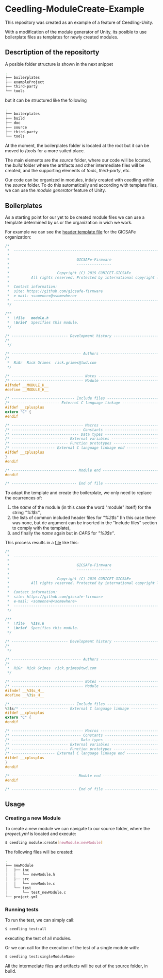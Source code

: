 # Ceedling-ModuleCreate-Example

This repository was created as an example of a feature of Ceedling-Unity.

With a modification of the module generator of Unity, its posible to use boilerplate files as templates for newly created modules.

## Descrtiption of the repositorty

A posible folder structure is shown in the next snippet
```bash
.
├── boilerplates
├── exampleProject
├── third-party
└── tools
```
but it can be structured like the following
```bash
.
├── boilerplates
├── build
├── doc
├── source
├── third-party
└── tools
```
At the moment, the boilerplates folder is located at the root but it can be moved to /tools for a more suited place.

The main elements are the *source* folder, where our code will be located, the *build* folder where the artifacts and other intermediate files will be created, and the supporting elements of _tools_, _third-party_, etc.

Our code can be organized in modules, intialy created with ceedling within the *source* folder. To do this automatically and according with template files, we can use the *module generator* feature of Unity.

## Boilerplates
As a starting point for our yet to be created module files we can use a template determined by us or the organization in wich we work.

For example we can see the [header template file](/tools/ceedling/template/moduleUnderTest/inc/module.h) for the GICSAFe organization:
```C
/*
 *  --------------------------------------------------------------------------
 *
 *                               GICSAFe-Firmware
 *                               ----------------
 *
 *                      Copyright (C) 2019 CONICET-GICSAFe
 *          All rights reserved. Protected by international copyright laws.
 *
 *  Contact information:
 *  site: https://github.com/gicsafe-firmware
 *  e-mail: <someone>@<somewhere>
 *  ---------------------------------------------------------------------------
 */

/**
 *  \file   module.h
 *  \brief  Specifies this module.
 */

/* -------------------------- Development history -------------------------- */
/*
 */

/* -------------------------------- Authors -------------------------------- */
/*
 *  RiGr  Rick Grimes  rick.grimes@twd.com
 */

/* --------------------------------- Notes --------------------------------- */
/* --------------------------------- Module -------------------------------- */
#ifndef __MODULE_H__
#define __MODULE_H__

/* ----------------------------- Include files ----------------------------- */
/* ---------------------- External C language linkage ---------------------- */
#ifdef __cplusplus
extern "C" {
#endif

/* --------------------------------- Macros -------------------------------- */
/* -------------------------------- Constants ------------------------------ */
/* ------------------------------- Data types ------------------------------ */
/* -------------------------- External variables --------------------------- */
/* -------------------------- Function prototypes -------------------------- */
/* -------------------- External C language linkage end -------------------- */
#ifdef __cplusplus
}
#endif

/* ------------------------------ Module end ------------------------------- */
#endif

/* ------------------------------ End of file ------------------------------ */

```

To adapt the template and create the boilerplate, we only need to replace the ocurrences of:
1. the *name* of the module (in this case the word "module" itself) for the string *"%1$s"*,
2. the lists of common included header files for *"%2$s"* (In this case there was none, but de argument can be inserted in the "Include files" section to comply with the template),
3. and finally the *name* again but in *CAPS* for *"%3$s"*.

This process results in a [file](boilerplates/ceedlingModule/module.h) like this:
```C
/*
 *  --------------------------------------------------------------------------
 *
 *                               GICSAFe-Firmware
 *                               ----------------
 *
 *                      Copyright (C) 2019 CONICET-GICSAFe
 *          All rights reserved. Protected by international copyright laws.
 *
 *  Contact information:
 *  site: https://github.com/gicsafe-firmware
 *  e-mail: <someone>@<somewhere>
 *  ---------------------------------------------------------------------------
 */

/**
 *  \file   %1$s.h
 *  \brief  Specifies this module.
 */

/* -------------------------- Development history -------------------------- */
/*
 */

/* -------------------------------- Authors -------------------------------- */
/*
 *  RiGr  Rick Grimes  rick.grimes@twd.com
 */

/* --------------------------------- Notes --------------------------------- */
/* --------------------------------- Module -------------------------------- */
#ifndef __%3$s_H__
#define __%3$s_H__

/* ----------------------------- Include files ----------------------------- */
%2$s/* ---------------------- External C language linkage ---------------------- */
#ifdef __cplusplus
extern "C" {
#endif

/* --------------------------------- Macros -------------------------------- */
/* -------------------------------- Constants ------------------------------ */
/* ------------------------------- Data types ------------------------------ */
/* -------------------------- External variables --------------------------- */
/* -------------------------- Function prototypes -------------------------- */
/* -------------------- External C language linkage end -------------------- */
#ifdef __cplusplus
}
#endif

/* ------------------------------ Module end ------------------------------- */
#endif

/* ------------------------------ End of file ------------------------------ */

```

## Usage

### Creating a new Module
To create a new module we can navigate to our source folder, where the *proyect.yml* is located and execute:
```bash
$ ceedling module:create[newModule:newModule]
```

The following files will be created:
```bash
.
├── newModule
│   ├── inc
│   │   └── newModule.h
│   ├── src
│   │   └── newModule.c
│   └── test
│       └── test_newModule.c
└── project.yml
```

### Running tests
To run the test, we can simply call:
```bash
$ ceedling test:all
```
executing the test of all modules.

Or we can call for the execution of the test of a single module with:
```bash
$ ceedling test:singleModuleName
```

All the intermediate files and artifacts will be out of the source folder, in build.
